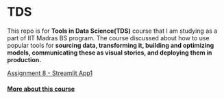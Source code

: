 # TDS
This repo is for **Tools in Data Science(TDS)** course that I am studying as a part of IIT Madras BS program. The course discussed about how to use popular tools for 
**sourcing data, transforming it, building and optimizing models, communicating these as visual stories, and deploying them in production.**

[Assignment 8 - Streamlit App1](https://kkamal11-tools-in-data-science-tds-app-6diald.streamlit.app/)


#### [More about this course](https://study.iitm.ac.in/ds/course_pages/BSCSE2002.html)

